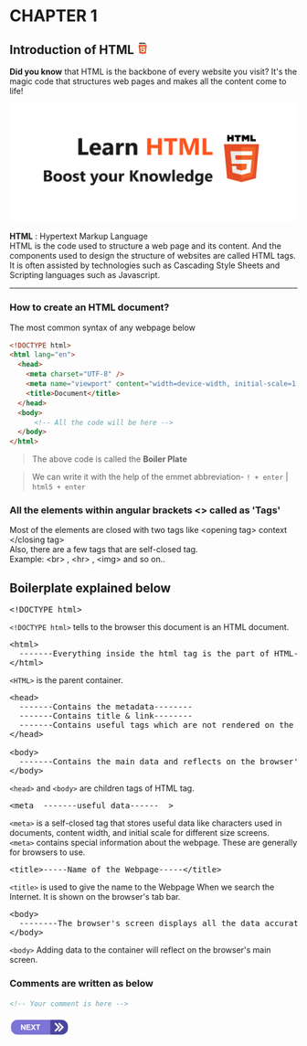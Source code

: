 # CHAPTER 1

## Introduction of HTML <img src="https://github.com/Ninja-Vikash/asset-cloud/blob/main/icon%20%26%20png/htmlLogo.png" height="20px" />
<p> <b>Did you know</b> that HTML is the backbone of every website you visit? It's the magic code that structures web pages and makes all the content come to life!</p>

![Banner](https://github.com/Ninja-Vikash/asset-cloud/blob/main/assets%20-%20HTML/HTML.png)

<p><b>HTML</b> : Hypertext Markup Language<br>
HTML is the code used to structure a web page and its content. And the components used to design the structure of websites are called HTML tags. It is often assisted by technologies such as Cascading Style Sheets and Scripting languages such as Javascript.</p>
<hr>
 
### How to create an HTML document?
The most common syntax of any webpage below
```html
<!DOCTYPE html>
<html lang="en">
  <head>
    <meta charset="UTF-8" />
    <meta name="viewport" content="width=device-width, initial-scale=1.0" />
    <title>Document</title>
  </head>
  <body>
      <!-- All the code will be here -->
  </body>
</html>
```

> The above code is called the **Boiler Plate**

> We can write it with the help of the emmet abbreviation- `! + enter` | `html5 + enter` <br>


### All the elements within angular brackets <> called as 'Tags'
Most of the elements are closed with two tags like &lt;opening tag&gt; context &lt;/closing tag&gt; <br>
Also, there are a few tags that are self-closed tag.<br>
Example: &lt;br&gt; , &lt;hr&gt; , &lt;img&gt; and so on..

## Boilerplate explained below
<pre>
&lt!DOCTYPE html&gt
</pre>
`<!DOCTYPE html>` tells to the browser this document is an HTML document.

<pre>
&lthtml&gt
  -------Everything inside the html tag is the part of HTML--------
&lt/html&gt  
</pre>
`<HTML>` is the parent container.

<pre>
&lthead&gt
  -------Contains the metadata--------
  -------Contains title & link--------
  -------Contains useful tags which are not rendered on the browser's screen--------
&lt/head&gt

&ltbody&gt
  -------Contains the main data and reflects on the browser's screen--------
&lt/body&gt
</pre>
`<head>` and `<body>` are children tags of HTML tag.

<pre>
&ltmeta  -------useful data------  &gt
</pre>
`<meta>` is a self-closed tag that stores useful data like characters used in documents, content width, and initial scale for different size screens.<br>
`<meta>` contains special information about the webpage. These are generally for browsers to use.
<pre>
&lttitle&gt-----Name of the Webpage-----&lt/title&gt
</pre>
`<title>` is used to give the name to the Webpage When we search the Internet. It is shown on the browser's tab bar.
<pre>
&ltbody&gt
  --------The browser's screen displays all the data accurately.---------
&lt/body&gt
</pre>
`<body>` Adding data to the container will reflect on the browser's main screen.

### Comments are written as below 
```html
<!-- Your comment is here -->
```

<p>
  <a href="https://github.com/Ninja-Vikash/HTML/tree/main/CHAPTER%202%20-%20HTML%20Fundamental">
   <img src="https://github.com/Ninja-Vikash/asset-cloud/blob/main/assets%20-%20HTML/next-removebg-preview.png" height="40px"/>
  </a>
</p>
